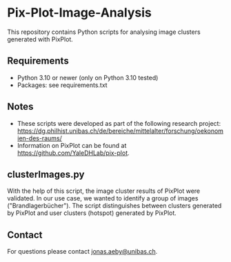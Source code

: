 # Pix-Plot-Image-Analysis
This repository contains Python scripts for analysing image clusters generated with PixPlot.

## Requirements
- Python 3.10 or newer (only on Python 3.10 tested)
- Packages: see requirements.txt

## Notes
- These scripts were developed as part of the following research project: https://dg.philhist.unibas.ch/de/bereiche/mittelalter/forschung/oekonomien-des-raums/
- Information on PixPlot can be found at https://github.com/YaleDHLab/pix-plot.

## clusterImages.py
With the help of this script, the image cluster results of PixPlot were validated. In our use case, we wanted to identify a group of images ("Brandlagerbücher"). The script distinguishes between clusters generated by PixPlot and user clusters (hotspot) generated by PixPlot. 

## Contact
For questions please contact jonas.aeby@unibas.ch.